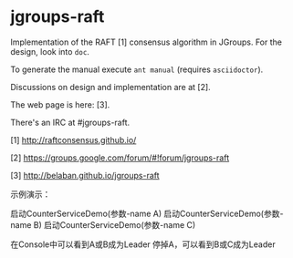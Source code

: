 jgroups-raft
============

Implementation of the RAFT [1] consensus algorithm in JGroups. For the design, look into `doc`.

To generate the manual execute `ant manual` (requires `asciidoctor`).

Discussions on design and implementation are at [2].

The web page is here: [3].

There's an IRC at #jgroups-raft.

[1] http://raftconsensus.github.io/

[2] https://groups.google.com/forum/#!forum/jgroups-raft

[3] http://belaban.github.io/jgroups-raft

示例演示：

启动CounterServiceDemo(参数-name A)
启动CounterServiceDemo(参数-name B)
启动CounterServiceDemo(参数-name C)

在Console中可以看到A或B成为Leader
停掉A，可以看到B或C成为Leader
